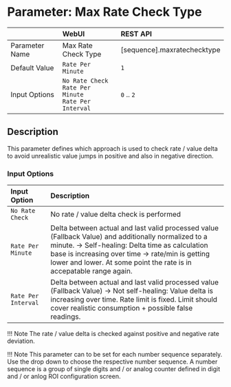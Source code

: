 # Parameter: Max Rate Check Type

|                   | WebUI               | REST API
|:---               |:---                 |:----
| Parameter Name    | Max Rate Check Type | [sequence].maxratechecktype
| Default Value     | `Rate Per Minute`   | `1`
| Input Options     | `No Rate Check`<br>`Rate Per Minute`<br>`Rate Per Interval` | `0` .. `2`


## Description

This parameter defines which approach is used to check rate / value delta to avoid unrealistic 
value jumps in positive and also in negative direction.


### Input Options

| Input Option              | Description
|:---                       |:---
| `No Rate Check`           | No rate / value delta check is performed
| `Rate Per Minute`         | Delta between actual and last valid processed value (Fallback Value) and additionally normalized to a minute. -> Self-healing: Delta time as calculation base is increasing over time -> rate/min is getting lower and lower. At some point the rate is in accepatable range again.
| `Rate Per Interval`       | Delta between actual and last valid processed value (Fallback Value) -> Not self-healing: Value delta is increasing over time. Rate limit is fixed. Limit should cover realistic consumption + possible false readings.


!!! Note
    The rate / value delta is checked against positive and negative rate deviation.

!!! Note
    This parameter can to be set for each number sequence separately.
    Use the drop down to choose the respective number sequence. 
    A number sequence is a group of single digits and / or analog counter defined in digit and / or anlog ROI configuration screen.
